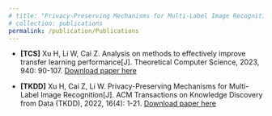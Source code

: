 ```yaml
---
# title: "Privacy-Preserving Mechanisms for Multi-Label Image Recognition"
# collection: publications
permalink: /publication/Publications
---
```


- **[TCS]** Xu H, Li W, Cai Z. Analysis on methods to effectively improve transfer learning performance[J]. Theoretical Computer Science, 2023, 940: 90-107. [Download paper here](http://honghuixuhenry.github.io/files/TCS.pdf)

- **[TKDD]** Xu H, Cai Z, Li W. Privacy-Preserving Mechanisms for Multi-Label Image Recognition[J]. ACM Transactions on Knowledge Discovery from Data (TKDD), 2022, 16(4): 1-21. [Download paper here](http://honghuixuhenry.github.io/files/TKDD.pdf)
